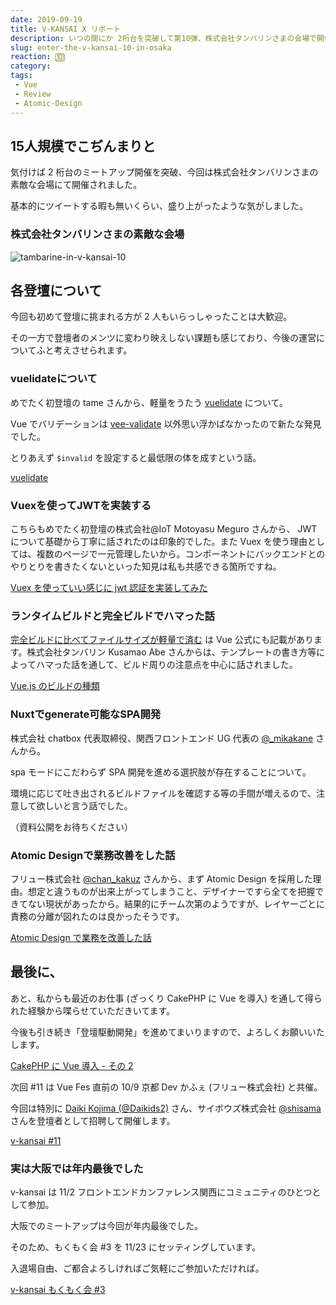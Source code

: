 ```yaml
---
date: 2019-09-19
title: V-KANSAI X リポート
description: いつの間にか 2桁台を突破して第10弾、株式会社タンバリンさまの会場で開催されました。
slug: enter-the-v-kansai-10-in-osaka
reaction: 🔟
category: 
tags: 
 - Vue
 - Review
 - Atomic-Design
---
```


## 15人規模でこぢんまりと

気付けば 2 桁台のミートアップ開催を突破、今回は株式会社タンバリンさまの素敵な会場にて開催されました。

基本的にツイートする暇も無いくらい、盛り上がったような気がしました。

### 株式会社タンバリンさまの素敵な会場

![tambarine-in-v-kansai-10](//images.ctfassets.net/gzkue3szf85p/5fhPsw4Cup6jHVgUIlMoki/e3bde47486f27717b80a7ef37c38e6d6/IMG_2986.jpeg)

## 各登壇について

今回も初めて登壇に挑まれる方が 2 人もいらっしゃったことは大歓迎。

その一方で登壇者のメンツに変わり映えしない課題も感じており、今後の運営についてふと考えさせられます。

### vuelidateについて

めでたく初登壇の tame さんから、軽量をうたう [vuelidate](https://vuelidate.netlify.com/) について。

Vue でバリデーションは [vee-validate](https://logaretm.github.io/vee-validate/) 以外思い浮かばなかったので新たな発見でした。

とりあえず `$invalid` を設定すると最低限の体を成すという話。

<a class="link-preview" href="https://vuelidate.netlify.com/">vuelidate</a>

### Vuexを使ってJWTを実装する

こちらもめでたく初登壇の株式会社@IoT Motoyasu Meguro さんから、 JWT について基礎から丁寧に話されたのは印象的でした。また Vuex を使う理由としては、複数のページで一元管理したいから。コンポーネントにバックエンドとのやりとりを書きたくないといった知見は私も共感できる箇所ですね。

<a class="link-preview" href="https://slides.com/mm-slide/vue-vuex-tips-and-jwt#/">Vuex を使っていい感じに jwt 認証を実装してみた</a>

### ランタイムビルドと完全ビルドでハマった話

[完全ビルドに比べてファイルサイズが軽量で済む](https://jp.vuejs.org/v2/guide/installation.html#%E3%83%A9%E3%83%B3%E3%82%BF%E3%82%A4%E3%83%A0-%E3%82%B3%E3%83%B3%E3%83%91%E3%82%A4%E3%83%A9%E3%81%A8%E3%83%A9%E3%83%B3%E3%82%BF%E3%82%A4%E3%83%A0%E9%99%90%E5%AE%9A%E3%81%AE%E9%81%95%E3%81%84) は Vue 公式にも記載があります。株式会社タンバリン Kusamao Abe さんからは、テンプレートの書き方等によってハマった話を通して、ビルド周りの注意点を中心に話されました。

<a class="link-preview" href="https://speakerdeck.com/kusamao/vue-builds">Vue.js のビルドの種類</a>

### Nuxtでgenerate可能なSPA開発

株式会社 chatbox 代表取締役、関西フロントエンド UG 代表の [@_mikakane](https://twitter.com/_mikakane) さんから。

spa モードにこだわらず SPA 開発を進める選択肢が存在することについて。

環境に応じて吐き出されるビルドファイルを確認する等の手間が増えるので、注意して欲しいと言う話でした。

（資料公開をお待ちください）

### Atomic Designで業務改善をした話

フリュー株式会社 [@chan_kakuz](https://twitter.com/chan_kakuz) さんから、まず Atomic Design を採用した理由。想定と違うものが出来上がってしまうこと、デザイナーですら全てを把握できてない現状があったから。結果的にチーム次第のようですが、レイヤーごとに責務の分離が図れたのは良かったそうです。

<a class="link-preview" href="https://slides.com/chan_kakuz/deck-7#/">Atomic Design で業務を改善した話</a>

## 最後に、

あと、私からも最近のお仕事 (ざっくり CakePHP に Vue を導入) を通して得られた経験から喋らせていただきいてます。

今後も引き続き「登壇駆動開発」を進めてまいりますので、よろしくお願いいたします。

<a class="link-preview" href="https://webneko.dev/posts/in-progress-to-vue-on-cakephp">CakePHP に Vue 導入 - その 2</a>

次回 #11 は Vue Fes 直前の 10/9 京都 Dev かふぇ (フリュー株式会社) と共催。

今回は特別に [Daiki Kojima (@Daikids2)](https://twitter.com/Daikids2) さん、サイボウズ株式会社 [@shisama](https://twitter.com/shisama) さんを登壇者として招聘して開催します。

<a class="link-preview" href="https://vuekansai.connpass.com/event/144194/">v-kansai #11</a>

### 実は大阪では年内最後でした

v-kansai は 11/2 フロントエンドカンファレンス関西にコミュニティのひとつとして参加。

大阪でのミートアップは今回が年内最後でした。

そのため、もくもく会 #3 を 11/23 にセッティングしています。

入退場自由、ご都合よろしければご気軽にご参加いただければ。

<a class="link-preview" href="https://vuekansai.connpass.com/event/140377/">v-kansai もくもく会 #3</a>
